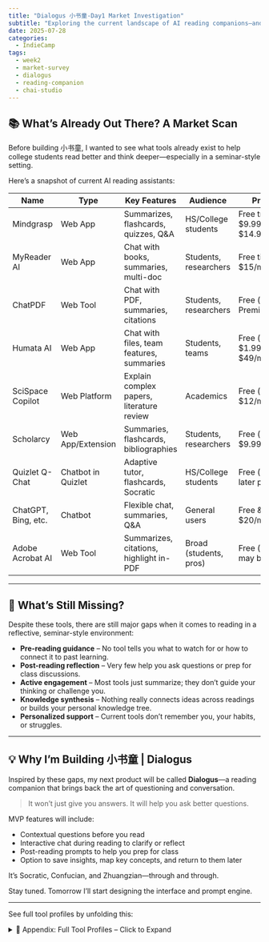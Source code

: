 ```yaml
---
title: "Dialogus 小书童-Day1 Market Investigation"
subtitle: "Exploring the current landscape of AI reading companions—and why I’m building my own"
date: 2025-07-28
categories:
  - IndieCamp
tags:
  - week2
  - market-survey
  - dialogus
  - reading-companion
  - chai-studio
---
```


## 📚 What’s Already Out There? A Market Scan

Before building 小书童, I wanted to see what tools already exist to help college students read better and think deeper—especially in a seminar-style setting.

Here’s a snapshot of current AI reading assistants:

<table>
  <thead>
    <tr>
      <th>Name</th>
      <th>Type</th>
      <th>Key Features</th>
      <th>Audience</th>
      <th>Pricing</th>
    </tr>
  </thead>
  <tbody>
    <tr>
      <td>Mindgrasp</td>
      <td>Web App</td>
      <td>Summarizes, flashcards, quizzes, Q&A</td>
      <td>HS/College students</td>
      <td>Free trial, then $9.99–$14.99/month</td>
    </tr>
    <tr>
      <td>MyReader AI</td>
      <td>Web App</td>
      <td>Chat with books, summaries, multi-doc</td>
      <td>Students, researchers</td>
      <td>Free tier; $6–$15/month</td>
    </tr>
    <tr>
      <td>ChatPDF</td>
      <td>Web Tool</td>
      <td>Chat with PDF, summaries, citations</td>
      <td>Students, researchers</td>
      <td>Free (limited); Premium tier</td>
    </tr>
    <tr>
      <td>Humata AI</td>
      <td>Web App</td>
      <td>Chat with files, team features, summaries</td>
      <td>Students, teams</td>
      <td>Free (limited); $1.99–$49/month</td>
    </tr>
    <tr>
      <td>SciSpace Copilot</td>
      <td>Web Platform</td>
      <td>Explain complex papers, literature review</td>
      <td>Academics</td>
      <td>Free (limited); $12/month</td>
    </tr>
    <tr>
      <td>Scholarcy</td>
      <td>Web App/Extension</td>
      <td>Summaries, flashcards, bibliographies</td>
      <td>Students, researchers</td>
      <td>Free (limited); $9.99/month</td>
    </tr>
    <tr>
      <td>Quizlet Q-Chat</td>
      <td>Chatbot in Quizlet</td>
      <td>Adaptive tutor, flashcards, Socratic</td>
      <td>HS/College students</td>
      <td>Free (beta); later premium</td>
    </tr>
    <tr>
      <td>ChatGPT, Bing, etc.</td>
      <td>Chatbot</td>
      <td>Flexible chat, summaries, Q&A</td>
      <td>General users</td>
      <td>Free & $20/month</td>
    </tr>
    <tr>
      <td>Adobe Acrobat AI</td>
      <td>Web Tool</td>
      <td>Summarizes, citations, highlight in-PDF</td>
      <td>Broad (students, pros)</td>
      <td>Free (online); may bundle</td>
    </tr>
  </tbody>
</table>

---

## 🚧 What’s Still Missing?

Despite these tools, there are still major gaps when it comes to reading in a reflective, seminar-style environment:

- **Pre-reading guidance** – No tool tells you what to watch for or how to connect it to past learning.
- **Post-reading reflection** – Very few help you ask questions or prep for class discussions.
- **Active engagement** – Most tools just summarize; they don’t guide your thinking or challenge you.
- **Knowledge synthesis** – Nothing really connects ideas across readings or builds your personal knowledge tree.
- **Personalized support** – Current tools don’t remember you, your habits, or struggles.

---

## 💡 Why I’m Building 小书童 | Dialogus

Inspired by these gaps, my next product will be called **Dialogus**—a reading companion that brings back the art of questioning and conversation.

> It won’t just give you answers. It will help you ask better questions.

MVP features will include:
- Contextual questions before you read
- Interactive chat during reading to clarify or reflect
- Post-reading prompts to help you prep for class
- Option to save insights, map key concepts, and return to them later

It’s Socratic, Confucian, and Zhuangzian—through and through.

Stay tuned. Tomorrow I’ll start designing the interface and prompt engine.

---

See full tool profiles by unfolding this: 
<details>
<summary>📖 Appendix: Full Tool Profiles – Click to Expand</summary>

<br>

### 🔸 Mindgrasp  
**Type & Target:** Web app for high school and college students.  
**Key Features:** Summarizes PDFs, generates flashcards, quizzes, and answers questions. Integrates with LMS systems like Canvas.  
**Pricing:** Free trial, then $9.99–$14.99/month.  
**Strengths:** Great for saving time; turns dense texts into manageable, study-ready formats. LMS integration is a bonus.  
**Limitations:** Primarily reactive—it responds to what you upload but doesn’t proactively guide thinking or discussion.  

---

### 🔸 MyReader AI  
**Type & Target:** Web app aimed at students, researchers, and professionals.  
**Key Features:** Upload and chat with books, papers, YouTube lectures. Supports multi-document queries and audio playback.  
**Pricing:** Free tier (~100 pages, 5 queries/day), Lite $6/month, Pro $15/month.  
**Strengths:** Strong comprehension support. Useful for on-the-go listening. Good citation referencing.  
**Limitations:** Lacks structured prompts or reflection questions. Upload limits on the free tier.  

---

### 🔸 ChatPDF  
**Type & Target:** Web tool for students and researchers.  
**Key Features:** Upload a PDF and interact with it via AI-generated summaries and Q&A. Multi-file folders and multilingual support.  
**Pricing:** Free (2 PDFs/day), paid version with expanded access.  
**Strengths:** Excellent for skimming or referencing specific sections. Quick, low-friction use.  
**Limitations:** No deep questioning or post-reading synthesis. Purely text-bound; no external context.  

---

### 🔸 Humata AI  
**Type & Target:** Web app used by students and teams working on documents.  
**Key Features:** Chat with files, summarize, compare across documents, team sharing and collaboration.  
**Pricing:** Free for 60 pages/month; Student $1.99/mo; Expert $9.99/mo; Team $49/user/mo.  
**Strengths:** Fast info extraction. Cites sources clearly. Team-ready.  
**Limitations:** Focused on access not pedagogy. Responses are formal, not reflective.  

---

### 🔸 SciSpace Copilot  
**Type & Target:** Web platform for academics and advanced students.  
**Key Features:** Reads and explains PDFs (incl. math), literature search, connects to prior research.  
**Pricing:** Free tier; Premium $12/month.  
**Strengths:** Excellent for complex research papers and STEM learning.  
**Limitations:** Learning curve. Less helpful with literary or open-ended texts.  

---

### 🔸 Scholarcy  
**Type & Target:** Web app & browser extension for undergrad to PhD.  
**Key Features:** Creates summary flashcards, highlights claims, exports references.  
**Pricing:** Free limited; Premium $9.99/month.  
**Strengths:** Excellent pre-reading prep. Flashcards encourage active recall.  
**Limitations:** No chat. Best for structured content, not deep reflection.  

---

### 🔸 Quizlet Q-Chat  
**Type & Target:** Chatbot in Quizlet for HS/college learners.  
**Key Features:** Adaptive tutor, flashcards, Socratic questioning.  
**Pricing:** Free beta; likely premium later.  
**Strengths:** Encourages recall, feels friendly.  
**Limitations:** Works best with Quizlet sets and factual material.  

---

### 🔸 ChatGPT, Bing, Bard  
**Type & Target:** General AI chatbots widely used by students.  
**Key Features:** Summarization, Q&A, discussion simulation.  
**Pricing:** Free + $20/month (ChatGPT Plus).  
**Strengths:** Extremely flexible. Can simulate a class discussion.  
**Limitations:** Needs prompting, can hallucinate, lacks structure.  

---

### 🔸 Adobe Acrobat AI  
**Type & Target:** PDF tool for students & professionals.  
**Key Features:** Summarizes, answers questions, highlights text.  
**Pricing:** Free online; may become bundled.  
**Strengths:** Clean UI, good for navigating long PDFs.  
**Limitations:** Purely extractive. Doesn’t provoke reflection or synthesis.  

</details>
